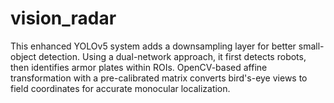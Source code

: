# vision_radar
This enhanced YOLOv5 system adds a downsampling layer for better small-object detection. Using a dual-network approach, it first detects robots, then identifies armor plates within ROIs. OpenCV-based affine transformation with a pre-calibrated matrix converts bird's-eye views to field coordinates for accurate monocular localization.
